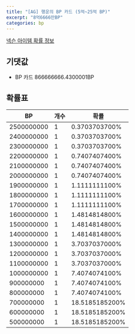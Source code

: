 ```yaml
---
title: "[AG] 행운의 BP 카드 (5억~25억 BP)"
excerpt: "8억6666만BP"
categories: bp
---
```

[넥슨 아이템 확률 정보](http://iteminfo.nexon.com/probability/fo4?sn=7264)

## 기댓값
  - BP 카드 866666666.4300001BP

## 확률표

|BP|개수|확률|
|---|---|---|
|2500000000|1|0.3703703700%|
|2400000000|1|0.3703703700%|
|2300000000|1|0.3703703700%|
|2200000000|1|0.7407407400%|
|2100000000|1|0.7407407400%|
|2000000000|1|0.7407407400%|
|1900000000|1|1.1111111100%|
|1800000000|1|1.1111111100%|
|1700000000|1|1.1111111100%|
|1600000000|1|1.4814814800%|
|1500000000|1|1.4814814800%|
|1400000000|1|1.4814814800%|
|1300000000|1|3.7037037000%|
|1200000000|1|3.7037037000%|
|1100000000|1|3.7037037000%|
|1000000000|1|7.4074074100%|
|900000000|1|7.4074074100%|
|800000000|1|7.4074074100%|
|700000000|1|18.5185185200%|
|600000000|1|18.5185185200%|
|500000000|1|18.5185185200%|
